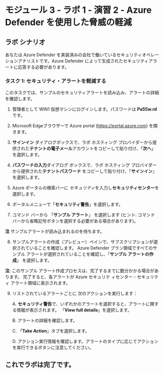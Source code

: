 ﻿# モジュール 3 - ラボ 1 - 演習 2 - Azure Defender を使用した脅威の軽減

## ラボ シナリオ

あなたは Azure Defender を実装済みの会社で働いているセキュリティオペレーションアナリストです。Azure Defender によって生成されたセキュリティアラートに応答する必要があります。 

### タスク 1: セキュリティ・アラートを軽減する

このタスクでは、サンプルのセキュリティアラートを読み込み、アラートの詳細を確認します。

1. 管理者として WIN1 仮想マシンにログインします。パスワードは **Pa55w.rd** です。  

2. Microsoft Edgeブラウザーで Azure portal (https://portal.azure.com) を開きます。

3. **サインイン** ダイアログボックスで、ラボ ホスティング プロバイダーから提供された**テナントの電子メール**アカウントをコピーして貼り付け、「**次へ**」 を選択します。

4. **パスワードの入力**ダイアログ ボックスで、ラボ ホスティング プロバイダーから提供された**テナントパスワード** をコピーして貼り付け、「**サインイン**」を選択します。

5. Azure ポータルの検索バーに *セキュリティ*を入力し**セキュリティセンター**を選択します。

6. ポータルメニューで「**セキュリティ警告**」を選択します。

7. コマンド バーから 「**サンプル アラート**」 を選択します (ヒント: コマンド バーから省略記号ボタンを選択する必要がある場合があります)。

**注** サンプルアラートが読み込まれるのを待ちます。

8. サンプルアラートの作成（プレビュー）ペインで、サブスクリプションが選択されていることを確認します。  Azure Defender プラン領域ですべてのサンプル アラートが選択されていることを確認し、「**サンプル アラートの作成**」 を選択します。  

**注**: このサンプル アラート作成プロセスは、完了するまでに数分かかる場合があります。  完了すると、各アラートが Azure セキュリテ ィセンター - セキュリティ アラート領域に表示されます。

9. リストされているアラートごとに  次のアクションを実行します：

    A. **セキュリティ警告**で、いずれかのアラートを選択すると、アラートに関する情報が表示されます。  「**View full details**」を選択します。

    B. アラートの詳細を確認します。

    C. 「**Take Action**」タブを選択します。

    D. アクション実行情報を確認します。アラートのタイプに応じてアクションを実行できるボタンに注意してください。

## これでラボは完了です。
